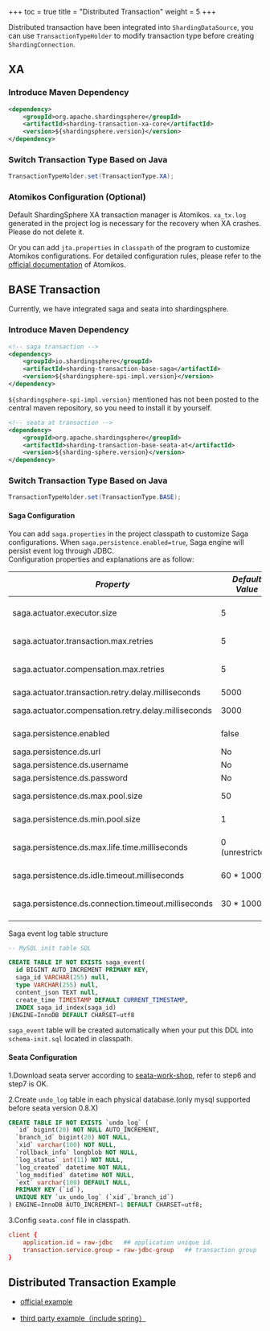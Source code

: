 +++
toc = true
title = "Distributed Transaction"
weight = 5
+++

Distributed transaction have been integrated into `ShardingDataSource`, you can use `TransactionTypeHolder` to modify transaction type before creating `ShardingConnection`.

## XA

### Introduce Maven Dependency

```xml
<dependency>
    <groupId>org.apache.shardingsphere</groupId>
    <artifactId>sharding-transaction-xa-core</artifactId>
    <version>${shardingsphere.version}</version>
</dependency>
```

### Switch Transaction Type Based on Java

 ```java
 TransactionTypeHolder.set(TransactionType.XA);
 ```

### Atomikos Configuration (Optional)

Default ShardingSphere XA transaction manager is Atomikos. `xa_tx.log` generated in the project log is necessary for the recovery when XA crashes. Please do not delete it.

Or you can add `jta.properties` in `classpath` of the program to customize Atomikos configurations. 
For detailed configuration rules, please refer to the [official documentation](https://www.atomikos.com/Documentation/JtaProperties) of Atomikos.

## BASE Transaction

Currently, we have integrated saga and seata into shardingsphere.

### Introduce Maven Dependency

```xml
<!-- saga transaction -->
<dependency>
    <groupId>io.shardingsphere</groupId>
    <artifactId>sharding-transaction-base-saga</artifactId>
    <version>${shardingsphere-spi-impl.version}</version>
</dependency>
```

`${shardingsphere-spi-impl.version}` mentioned has not been posted to the central maven repository, so you need to install it by yourself.

```xml
<!-- seata at transaction -->
<dependency>
    <groupId>org.apache.shardingsphere</groupId>
    <artifactId>sharding-transaction-base-seata-at</artifactId>
    <version>${sharding-sphere.version}</version>
</dependency>
```

### Switch Transaction Type Based on Java

 ```java
 TransactionTypeHolder.set(TransactionType.BASE);
 ```

#### Saga Configuration

You can add `saga.properties` in the project classpath to customize Saga configurations. When `saga.persistence.enabled=true`, Saga engine will persist event log through JDBC.  
Configuration properties and explanations are as follow:

| *Property*                                          | *Default Value* | *Explanation*                                                |
| --------------------------------------------------- | --------------- | ------------------------------------------------------------ |
| saga.actuator.executor.size                         | 5               | Saga actuator thread pool size                               |
| saga.actuator.transaction.max.retries               | 5               | Maximum retry times                                          |
| saga.actuator.compensation.max.retries              | 5               | Maximum compensation times                                   |
| saga.actuator.transaction.retry.delay.milliseconds  | 5000            | Retry interval                                               |
| saga.actuator.compensation.retry.delay.milliseconds | 3000            | Compensation interval                                        |
| saga.persistence.enabled                            | false           | Persistence for event log                                    |
| saga.persistence.ds.url                             | No               | JDBC url                         |
| saga.persistence.ds.username                        | No               | User name                        |
| saga.persistence.ds.password                        | No               | Password                         |
| saga.persistence.ds.max.pool.size                   | 50               | Maximum connection               |
| saga.persistence.ds.min.pool.size                   | 1                | Minimum connection               |
| saga.persistence.ds.max.life.time.milliseconds      | 0 (unrestricted) | Maximum life time (millisecond)  |
| saga.persistence.ds.idle.timeout.milliseconds       | 60 * 1000        | Idle timeout (millisecond)       |
| saga.persistence.ds.connection.timeout.milliseconds | 30 * 1000        | Connection timeout (millisecond) |

Saga event log table structure

```sql
-- MySQL init table SQL

CREATE TABLE IF NOT EXISTS saga_event(
  id BIGINT AUTO_INCREMENT PRIMARY KEY,
  saga_id VARCHAR(255) null,
  type VARCHAR(255) null,
  content_json TEXT null,
  create_time TIMESTAMP DEFAULT CURRENT_TIMESTAMP,
  INDEX saga_id_index(saga_id)
)ENGINE=InnoDB DEFAULT CHARSET=utf8
```
`saga_event` table will be created automatically when your put this DDL into `schema-init.sql` located in classpath.

#### Seata Configuration

1.Download seata server according to [seata-work-shop](https://github.com/seata/seata-workshop), refer to step6 and step7 is OK.

2.Create `undo_log` table in each physical database.(only mysql supported before seata version 0.8.X)

```sql
CREATE TABLE IF NOT EXISTS `undo_log` (
  `id` bigint(20) NOT NULL AUTO_INCREMENT,
  `branch_id` bigint(20) NOT NULL,
  `xid` varchar(100) NOT NULL,
  `rollback_info` longblob NOT NULL,
  `log_status` int(11) NOT NULL,
  `log_created` datetime NOT NULL,
  `log_modified` datetime NOT NULL,
  `ext` varchar(100) DEFAULT NULL,
  PRIMARY KEY (`id`),
  UNIQUE KEY `ux_undo_log` (`xid`,`branch_id`)
) ENGINE=InnoDB AUTO_INCREMENT=1 DEFAULT CHARSET=utf8;
```
3.Config `seata.conf` file in classpath.

```conf
client {
    application.id = raw-jdbc   ## application unique id.
    transaction.service.group = raw-jdbc-group   ## transaction group
}
```

## Distributed Transaction Example

* [official example](https://github.com/apache/incubator-shardingsphere-example/tree/dev/sharding-jdbc-example/transaction-example)

* [third party example（include spring）](https://github.com/OpenSharding/shardingsphere-spi-impl-example/tree/master/transaction-example)